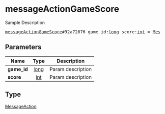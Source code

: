 # messageActionGameScore

Sample Description

<pre>
<a href="../constructor/messageActionGameScore.md">messageActionGameScore</a>#92a72876 game_id:<a href="../type/long.md">long</a> score:<a href="../type/int.md">int</a> = <a href="../type/MessageAction.md">MessageAction</a>;
</pre>
## Parameters

| Name | Type | Description |
|------|:----:|-------------|
| **game_id** | <a href="../type/long.md">long</a> | Param description |
| **score** | <a href="../type/int.md">int</a> | Param description |

## Type

<a href="../type/MessageAction.md">MessageAction</a>
